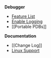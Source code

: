 **Debugger**

* [Feature List](https://github.com/OmniSharp/omnisharp-vscode/wiki/.NET-Core-debugging-feature-list)
* [Enable Logging](https://github.com/OmniSharp/omnisharp-vscode/wiki/Enabling-C%23-debugger-logging)
* [[Portable PDBs]]

**Documentation**

* [[Change Log]]
* [Linux Support](https://github.com/OmniSharp/omnisharp-vscode/wiki/C%23-Extension-support-for-new-Linux-Distros-with-.NET-Core)
